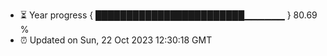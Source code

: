 - ⏳ Year progress { ████████████████████████▁▁▁▁▁▁ } 80.69 %
- ⏰ Updated on Sun, 22 Oct 2023 12:30:18 GMT

